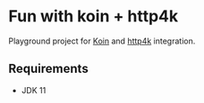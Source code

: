 # Fun with koin + http4k

Playground project for [Koin][1] and [http4k][2] integration.

## Requirements

- JDK 11

[1]: https://insert-koin.io/
[2]: https://www.http4k.org/
